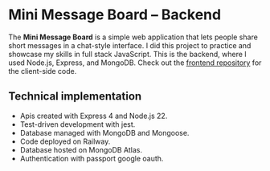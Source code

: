 # Mini Message Board – Backend

The **Mini Message Board** is a simple web application that lets people share short messages in a chat-style interface.
I did this project to practice and showcase my skills in full stack JavaScript.
This is the backend, where I used Node.js, Express, and MongoDB. Check out the [frontend repository](https://github.com/jurgengjoncari/mini-message-board) for the client-side code.

## Technical implementation
- Apis created with Express 4 and Node.js 22.
- Test-driven development with jest. 
- Database managed with MongoDB and Mongoose.
- Code deployed on Railway.
- Database hosted on MongoDB Atlas.
- Authentication with passport google oauth.
